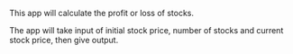 This app will calculate the profit or loss of stocks.

The app will take input of initial stock price, number of stocks and current stock price, then give output.
